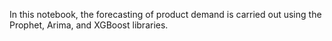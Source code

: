 In this notebook, the forecasting of product demand is carried out using the Prophet, Arima, and XGBoost libraries.
